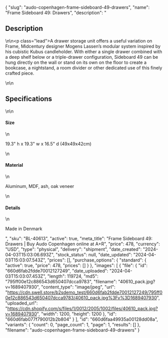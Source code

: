 {
  "slug": "audo-copenhagen-frame-sideboard-49-drawers",
  "name": "Frame Sideboard 49: Drawers",
  "description": "<h2>Description</h2>\n<!-- split -->\n<p class=\"lead\">A drawer storage unit offers a useful variation on Frame, Midcentury designer Mogens Lassen’s modular system inspired by his cubistic Kubus candleholder. With either a single drawer combined with a deep shelf below or a triple-drawer configuration, Sideboard 49 can be hung directly on the wall or stand on its own on the floor to create a bookcase, a nightstand, a room divider or other dedicated use of this finely crafted piece.</p>\n<!-- split -->\n<h2>Specifications</h2>\n<!-- split -->\n<h4>Size</h4>\n<p>19.3\" h x 19.3\" w x 16.5\" d (49x49x42cm)</p>\n<h4>Material</h4>\n<p>Aluminum, MDF, ash, oak veneer</p>\n<h4>Details</h4>\n<p>Made in Denmark</p>",
  "sku": "BL-40613",
  "active": true,
  "meta_title": "Frame Sideboard 49: Drawers  | Buy Audo Copenhagen online at A+R",
  "price": 478,
  "currency": "USD",
  "type": "physical",
  "delivery": "shipment",
  "date_created": "2024-04-03T15:03:06.693Z",
  "stock_status": null,
  "date_updated": "2024-04-03T15:03:07.543Z",
  "prices": [],
  "purchase_options": {
    "standard": {
      "active": true,
      "price": 478,
      "prices": []
    }
  },
  "images": [
    {
      "file": {
        "id": "660d6fab2fdde70012127249",
        "date_uploaded": "2024-04-03T15:03:07.453Z",
        "length": 119724,
        "md5": "795ff00e12c886543d650407dcca9783",
        "filename": "40610_pack.jpg?v=1689407930",
        "content_type": "image/jpeg",
        "url": "https://cdn.swell.store/b2sdemo_test/660d6fab2fdde70012127249/795ff00e12c886543d650407dcca9783/40610_pack.jpg%3Fv%3D1689407930",
        "uploaded_url": "https://cdn.shopify.com/s/files/1/0012/2005/1002/files/40610_pack.jpg?v=1689407930",
        "width": 1200,
        "height": 1200
      },
      "id": "660d6fab077f790012b2b804"
    }
  ],
  "id": "660d6faa49935a00128dd08a",
  "variants": {
    "count": 0,
    "page_count": 1,
    "page": 1,
    "results": []
  },
  "filename": "audo-copenhagen-frame-sideboard-49-drawers"
}